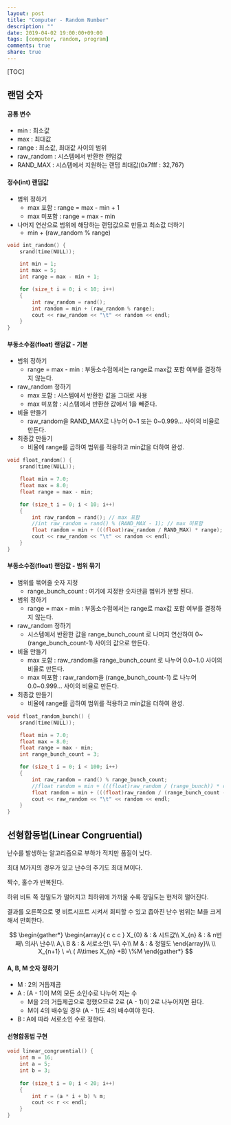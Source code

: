 ```yaml
---
layout: post
title: "Computer - Random Number"
description: ""
date: 2019-04-02 19:00:00+09:00
tags: [computer, random, program]
comments: true
share: true
---
```


[TOC]





## 랜덤 숫자

#### 공통 변수

- min : 최소값
- max : 최대값
- range : 최소값, 최대값 사이의 범위
- raw_random : 시스템에서 반환한 랜덤값
- RAND_MAX : 시스템에서 지원하는 랜덤 최대값(0x7fff : 32,767)



#### 정수(int) 랜덤값

- 범위 정하기
  - max 포함 : range = max - min + 1
  - max 미포함 : range = max - min
- 나머지 연산으로 범위에 해당하는 랜덤값으로 만들고 최소값 더하기
  - min + (raw_random % range)

```cpp
void int_random() {
	srand(time(NULL));

	int min = 1;
	int max = 5;
	int range = max - min + 1;

	for (size_t i = 0; i < 10; i++)
	{
		int raw_random = rand();
		int random = min + (raw_random % range);
		cout << raw_random << "\t" << random << endl;
	}
}
```



#### 부동소수점(float) 랜덤값 - 기본

- 범위 정하기 
  - range = max - min : 부동소수점에서는 range로 max값 포함 여부를 결정하지 않는다.
- raw_random 정하기
  - max 포함 : 시스템에서 반환한 값을 그대로 사용
  - max 미포함 : 시스템에서 반환한 값에서 1을 빼준다.
- 비율 만들기
  - raw_random을 RAND_MAX로 나누어 0~1 또는 0~0.999... 사이의 비율로 만든다.
- 최종값 만들기
  - 비율에 range를 곱하여 범위를 적용하고 min값을 더하여 완성.

```cpp
void float_random() {
	srand(time(NULL));

	float min = 7.0;
	float max = 8.0;
	float range = max - min;

	for (size_t i = 0; i < 10; i++)
	{
		int raw_random = rand(); // max 포함
		//int raw_random = rand() % (RAND_MAX - 1); // max 미포함
		float random = min + (((float)raw_random / RAND_MAX) * range);
		cout << raw_random << "\t" << random << endl;
	}
}
```





#### 부동소수점(float) 랜덤값 - 범위 묶기

- 범위를 묶어줄 숫자 지정 
  - range_bunch_count : 여기에 지정한 숫자만큼 범위가 분할 된다.
- 범위 정하기 
  - range = max - min : 부동소수점에서는 range로 max값 포함 여부를 결정하지 않는다.
- raw_random 정하기
  - 시스템에서 반환한 값을 range_bunch_count 로 나머지 연산하여 0~(range_bunch_count-1) 사이의 값으로 만든다.
- 비율 만들기
  - max 포함 : raw_random을 range_bunch_count 로 나누어 0.0~1.0 사이의 비율로 만든다.
  - max 미포함 : raw_random을 (range_bunch_count-1) 로 나누어 0.0~0.999... 사이의 비율로 만든다.
- 최종값 만들기
  - 비율에 range를 곱하여 범위를 적용하고 min값을 더하여 완성.



```cpp
void float_random_bunch() {
	srand(time(NULL));

	float min = 7.0;
	float max = 8.0;
	float range = max - min;
	int range_bunch_count = 3;

	for (size_t i = 0; i < 100; i++)
	{
		int raw_random = rand() % range_bunch_count;
		//float random = min + (((float)raw_random / (range_bunch)) * range); // max 포함
		float random = min + (((float)raw_random / (range_bunch_count - 1)) * range); // max 미포함
		cout << raw_random << "\t" << random << endl;
	}
}
```



## 선형합동법(Linear Congruential)

난수를 발생하는 알고리즘으로 부하가 적지만 품질이 낮다.

최대 M가지의 경우가 있고 난수의 주기도 최대 M이다.

짝수, 홀수가 반복된다.

하위 비트 쪽 정밀도가 떨어지고 최하위에 가까울 수록 정밀도는 현저히 떨어진다.

결과를 오른쪽으로 몇 비트시프트 시켜서 회피할 수 있고 좁아진 난수 범위는 M을 크게 해서 만회한다.


$$
\begin{gather*}
\begin{array}{ c c c }
X_{0} & : & 시드값\\
X_{n} & : & n번째\ 의사\ 난수\\
A,\ B & : & 서로소인\ 두\ 수\\
M & : & 정밀도
\end{array}\\
\\
X_{n+1} \ =\ ( A\times X_{n} +B) \%M
\end{gather*}
$$

#### A, B, M 숫자 정하기

- M : 2의 거듭제곱
- A : (A - 1)이 M의 모든 소인수로 나누어 지는 수
  - M을 2의 거듭제곱으로 정했으므로 2로 (A - 1)이 2로 나누어지면 된다.
  - M이 4의 배수일 경우 (A - 1)도 4의 배수여야 한다.
- B : A에 따라 서로소인 수로 정한다.



#### 선형합동법 구현

```cpp
void linear_congruential() {
	int m = 16;
	int a = 5;
	int b = 3;
	
	for (size_t i = 0; i < 20; i++)
	{
		int r = (a * i + b) % m;
		cout << r << endl;
	}
}
```









